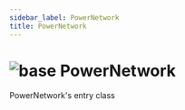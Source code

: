 ```yaml
---
sidebar_label: PowerNetwork
title: PowerNetwork
---
```


# <img src='/img/wiki/base.png' alt='base' data-tag='env-tag' /> PowerNetwork
PowerNetwork's entry class<br/>


